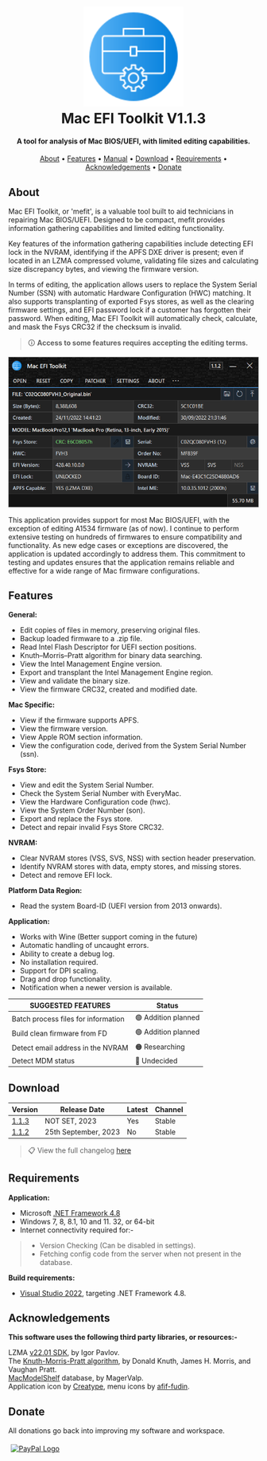 <h1 align="center">
<img width="200" src="files/images/img128px.png" alt="SMCFT Logo">
<br>
Mac EFI Toolkit V1.1.3
</h1>

<h4 align="center">A tool for analysis of Mac BIOS/UEFI, with limited editing capabilities.</h4>
<p align="center">
  <a href="#about">About</a> •
  <a href="#features">Features</a> •
  <a href="MANUAL.md">Manual</a> •
  <a href="#download">Download</a> •
  <a href="#requirements">Requirements</a> •
  <a href="#acknowledgements">Acknowledgements</a> •
  <a href="#donate">Donate</a>
</p>

## About

Mac EFI Toolkit, or 'mefit', is a valuable tool built to aid technicians in repairing Mac BIOS/UEFI. Designed to be compact, mefit provides information gathering capabilities and limited editing functionality.

Key features of the information gathering capabilities include detecting EFI lock in the NVRAM, identifying if the APFS DXE driver is present; even if located in an LZMA compressed volume, validating file sizes and calculating size discrepancy bytes, and viewing the firmware version.

In terms of editing, the application allows users to replace the System Serial Number (SSN) with automatic Hardware Configuration (HWC) matching. It also supports transplanting of exported Fsys stores, as well as the clearing firmware settings, and EFI password lock if a customer has forgotten their password. When editing, Mac EFI Toolkit will automatically check, calculate, and mask the Fsys CRC32 if the checksum is invalid.

>🛈 **Access to some features requires accepting the editing terms.**

<img width="550" src="files/images/met.png" alt="MET">

This application provides support for most Mac BIOS/UEFI, with the exception of editing A1534 firmware (as of now). I continue to perform extensive testing on hundreds of firmwares to ensure compatibility and functionality. As new edge cases or exceptions are discovered, the application is updated accordingly to address them. This commitment to testing and updates ensures that the application remains reliable and effective for a wide range of Mac firmware configurations.

## Features

**General:**
- Edit copies of files in memory, preserving original files.
- Backup loaded firmware to a .zip file.
- Read Intel Flash Descriptor for UEFI section positions.
- Knuth–Morris–Pratt algorithm for binary data searching.
- View the Intel Management Engine version.
- Export and transplant the Intel Management Engine region.
- View and validate the binary size.
- View the firmware CRC32, created and modified date.

**Mac Specific:**
- View if the firmware supports APFS.
- View the firmware version.
- View Apple ROM section information.
- View the configuration code, derived from the System Serial Number (ssn).

**Fsys Store:**
- View and edit the System Serial Number.
- Check the System Serial Number with EveryMac.
- View the Hardware Configuration code (hwc).
- View the System Order Number (son).
- Export and replace the Fsys store.
- Detect and repair invalid Fsys Store CRC32.

**NVRAM:**
- Clear NVRAM stores (VSS, SVS, NSS) with section header preservation.
- Identify NVRAM stores with data, empty stores, and missing stores.
- Detect and remove EFI lock.

**Platform Data Region:**
- Read the system Board-ID (UEFI version from 2013 onwards).

**Application:**
- Works with Wine (Better support coming in the future)
- Automatic handling of uncaught errors.
- Ability to create a debug log.
- No installation required.
- Support for DPI scaling.
- Drag and drop functionality.
- Notification when a newer version is available.

| SUGGESTED FEATURES                         | Status                |
|--------------------------------------------|-----------------------|
| Batch process files for information        |🟢 Addition planned    |
| Build clean firmware from FD               |🟢 Addition planned    |
| Detect email address in the NVRAM          |🟠 Researching         |
| Detect MDM status                          |🔴 Undecided           |

## Download

| Version| Release Date| Latest | Channel |
|--------|-------------|--------|---------|
|[1.1.3](https://github.com/MuertoGB/MacEfiToolkit/releases/latest)| NOT SET, 2023 | Yes | Stable |
|[1.1.2](https://github.com/MuertoGB/MacEfiToolkit/releases/112)| 25th September, 2023 | No | Stable |

> 📋 View the full changelog [here](CHANGELOG.md)

## Requirements

**Application:**
- Microsoft [.NET Framework 4.8](https://dotnet.microsoft.com/en-us/download/dotnet-framework/net48)
- Windows 7, 8, 8.1, 10 and 11. 32, or 64-bit
- Internet connectivity required for:-
> - Version Checking (Can be disabled in settings).
> - Fetching config code from the server when not present in the database.

**Build requirements:**
- [Visual Studio 2022](https:/visualstudio.microsoft.com/vs/), targeting .NET Framework 4.8.

## Acknowledgements

**This software uses the following third party libraries, or resources:-**

LZMA [v22.01 SDK](https://www.7-zip.org/sdk.html), by Igor Pavlov.\
The [Knuth-Morris-Pratt algorithm](https://en.wikipedia.org/wiki/Knuth%E2%80%93Morris%E2%80%93Pratt_algorithm), by Donald Knuth, James H. Morris, and  Vaughan Pratt.\
[MacModelShelf](https://github.com/MagerValp/MacModelShelf) database, by MagerValp.\
Application icon by [Creatype](https://www.flaticon.com/free-icon/toolkit_6457096?term=toolkit&page=1&position=38&origin=search&related_id=6457096), menu icons by [afif-fudin](https://www.flaticon.com/authors/afif-fudin).

## Donate

All donations go back into improving my software and workspace.

<a href="https://www.paypal.com/donate/?hosted_button_id=Z88F3UEZB47SQ"><img width="160" src="https://www.paypalobjects.com/webstatic/mktg/Logo/pp-logo-200px.png" alt="PayPal Logo" vspace="5" hspace="5"></a>
